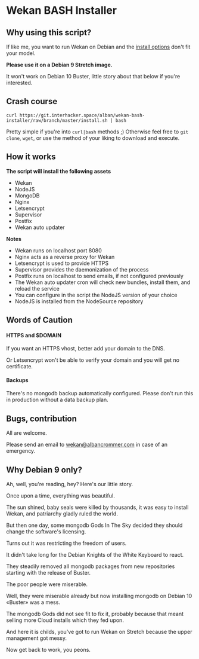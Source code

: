# Wekan BASH Installer

## Why using this script?

If like me, you want to run Wekan on Debian and the [install options](https://github.com/wekan/wekan/wiki/Platforms) don't fit your model.


**Please use it on a Debian 9 Stretch image.**


It won't work on Debian 10 Buster, little story about that below if you're interested.

## Crash course


`curl https://git.interhacker.space/alban/wekan-bash-installer/raw/branch/master/install.sh | bash`

Pretty simple if you're into `curl|bash` methods ;) Otherwise feel free to `git clone`, `wget`, or use the method of your liking to download and execute.


## How it works

**The script will install the following assets**

* Wekan
* NodeJS
* MongoDB
* Nginx
* Letsencrypt
* Supervisor
* Postfix
* Wekan auto updater

**Notes**

* Wekan runs on localhost port 8080
* Nginx acts as a reverse proxy for Wekan
* Letsencrypt is used to provide HTTPS
* Supervisor provides the daemonization of the process
* Postfix runs on localhost to send emails, if not configured previously
* The Wekan auto updater cron will check new bundles, install them, and reload the service
* You can configure in the script the NodeJS version of your choice
* NodeJS is installed from the NodeSource repository



## Words of Caution

#### HTTPS and $DOMAIN

If you want an HTTPS vhost, better add your domain to the DNS.

Or Letsencrypt won't be able to verify your domain and you will get no certificate.

#### Backups

There's no mongodb backup automatically configured. Please don't run this in production without a data backup plan.

## Bugs, contribution

All are welcome.

Please send an email to wekan@albancrommer.com in case of an emergency.

## Why Debian 9 only?

Ah, well, you're reading, hey? Here's our little story.

Once upon a time, everything was beautiful. 

The sun shined, baby seals were killed by thousands, it was easy to install Wekan, and patriarchy gladly ruled the world.

But then one day, some mongodb Gods In The Sky decided they should change the software's licensing.

Turns out it was restricting the freedom of users.

It didn't take long for the Debian Knights of the White Keyboard to react. 

They steadily removed all mongodb packages from new repositories starting with the release of Buster.

The poor people were miserable. 

Well, they were miserable already but now installing mongodb on Debian 10 «Buster» was a mess.

The mongodb Gods did not see fit to fix it, probably because that meant selling more Cloud installs which they fed upon.

And here it is childs, you've got to run Wekan on Stretch because the upper management got messy. 

Now get back to work, you peons.
